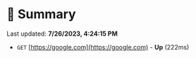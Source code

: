 # 📖 Summary
Last updated: **7/26/2023, 4:24:15 PM**

- `GET` [https://google.com](https://google.com) - **Up** (222ms)
